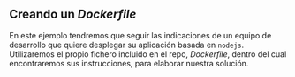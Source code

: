 ## Creando un _Dockerfile_

En este ejemplo tendremos que seguir las indicaciones de un equipo de desarrollo que quiere desplegar su aplicación basada en ``nodejs``.
Utilizaremos el propio fichero incluido en el repo, _Dockerfile_, dentro del cual encontraremos sus instrucciones, para elaborar nuestra solución.
